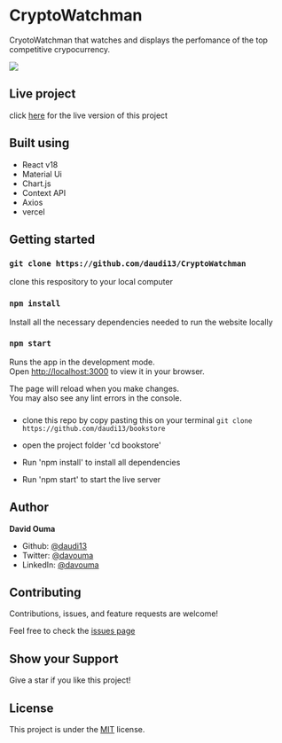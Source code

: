 # CryptoWatchman

CryotoWatchman that watches and displays the perfomance of the top competitive crypocurrency.

![](./cryptoWatchman.gif)

## Live project

click [here](https://crypto-watchman.vercel.app/) for the live version of this project

## Built using
- React v18
- Material Ui
- Chart.js
- Context API
- Axios
- vercel

## Getting started


### `git clone https://github.com/daudi13/CryptoWatchman`

clone this respository to your local computer

### `npm install`

Install all the necessary dependencies needed to run the website locally
### `npm start`

Runs the app in the development mode.\
Open [http://localhost:3000](http://localhost:3000) to view it in your browser.

The page will reload when you make changes.\
You may also see any lint errors in the console.

### 
- clone this repo by copy pasting this on your terminal ``git clone https://github.com/daudi13/bookstore``

- open the project folder 'cd bookstore'
- Run 'npm install' to install all dependencies
- Run 'npm start' to start the live server

## Author
**David Ouma**
- Github: [@daudi13](https://github.com/daudi13/)
- Twitter: [@davouma](https://github.com/daudi13/)
- LinkedIn: [@davouma](https://www.linkedin.com/in/david-owour-ouma/)

## Contributing
Contributions, issues, and feature requests are welcome!

Feel free to check the [issues page](https://github.com/daudi13/math-magician/issues)

## Show your Support
Give a star if you like this project!


## License
This project is under the [MIT](./LICENSE) license.